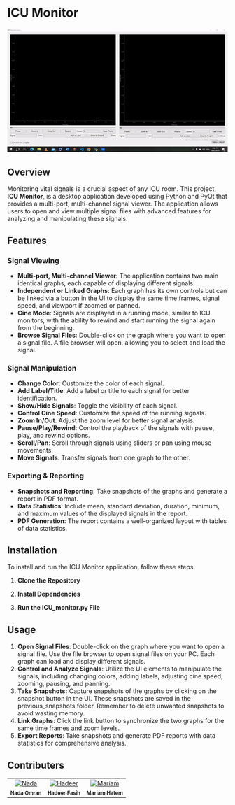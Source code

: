 # ICU Monitor
![ICU Monitor Demo](GIF/ICU.gif)

## Overview
Monitoring vital signals is a crucial aspect of any ICU room. This project, **ICU Monitor**, is a desktop application developed using Python and PyQt that provides a multi-port, multi-channel signal viewer. The application allows users to open and view multiple signal files with advanced features for analyzing and manipulating these signals.

## Features
### Signal Viewing
- **Multi-port, Multi-channel Viewer**: The application contains two main identical graphs, each capable of displaying different signals.
- **Independent or Linked Graphs**: Each graph has its own controls but can be linked via a button in the UI to display the same time frames, signal speed, and viewport if zoomed or panned.
- **Cine Mode**: Signals are displayed in a running mode, similar to ICU monitors, with the ability to rewind and start running the signal again from the beginning.
- **Browse Signal Files**: Double-click on the graph where you want to open a signal file. A file browser will open, allowing you to select and load the signal.

### Signal Manipulation
- **Change Color**: Customize the color of each signal.
- **Add Label/Title**: Add a label or title to each signal for better identification.
- **Show/Hide Signals**: Toggle the visibility of each signal.
- **Control Cine Speed**: Customize the speed of the running signals.
- **Zoom In/Out**: Adjust the zoom level for better signal analysis.
- **Pause/Play/Rewind**: Control the playback of the signals with pause, play, and rewind options.
- **Scroll/Pan**: Scroll through signals using sliders or pan using mouse movements.
- **Move Signals**: Transfer signals from one graph to the other.

### Exporting & Reporting
- **Snapshots and Reporting**: Take snapshots of the graphs and generate a report in PDF format.
- **Data Statistics**: Include mean, standard deviation, duration, minimum, and maximum values of the displayed signals in the report.
- **PDF Generation**: The report contains a well-organized layout with tables of data statistics.

## Installation
To install and run the ICU Monitor application, follow these steps:

1. **Clone the Repository**

2. **Install Dependencies**

3. **Run the ICU_monitor.py File**

## Usage
1. **Open Signal Files**: Double-click on the graph where you want to open a signal file. Use the file browser to open signal files on your PC. Each graph can load and display different signals.
2. **Control and Analyze Signals**: Utilize the UI elements to manipulate the signals, including changing colors, adding labels, adjusting cine speed, zooming, pausing, and panning.
3. **Take Snapshots:** Capture snapshots of the graphs by clicking on the snapshot button in the UI. These snapshots are saved in the previous_snapshots folder. Remember to delete unwanted snapshots to avoid wasting memory.
4. **Link Graphs**: Click the link button to synchronize the two graphs for the same time frames and zoom levels.
5. **Export Reports**: Take snapshots and generate PDF reports with data statistics for comprehensive analysis.
## Contributers

<table>
  <tr>
   <td align="center">
      <a href="https://github.com/Nadaaomran">
        <img src="https://avatars.githubusercontent.com/u/104179154?v=4" width="100px;" alt="Nada"/>
        <br />
        <sub><b>Nada Omran</b></sub>
      </a>
      <br />
    </td>
    <td align="center">
      <a href="https://github.com/hadeerfasih">
        <img src="https://avatars.githubusercontent.com/u/104545742?v=4" width="100px;" alt="Hadeer"/>
        <br />
        <sub><b>Hadeer Fasih</b></sub>
      </a>
      <br />
    </td>
   <td align="center">
      <a href="https://github.com/Mariam-Hatem">
        <img src="https://avatars.githubusercontent.com/u/115348754?v=4" width="100px;" alt="Mariam"/>
        <br />
        <sub><b>Mariam Hatem</b></sub>
      </a>
      <br />

  </tr>
</table>
